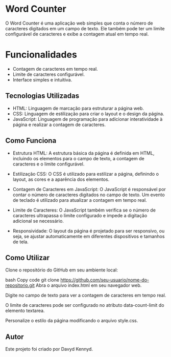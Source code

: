 # Word Counter
O Word Counter é uma aplicação web simples que conta o número de caracteres digitados em um campo de texto. Ele também pode ter um limite configurável de caracteres e exibe a contagem atual em tempo real.

# Funcionalidades
- Contagem de caracteres em tempo real.
- Limite de caracteres configurável.
- Interface simples e intuitiva.
## Tecnologias Utilizadas
- HTML: Linguagem de marcação para estruturar a página web.
- CSS: Linguagem de estilização para criar o layout e o design da página.
- JavaScript: Linguagem de programação para adicionar interatividade à página e realizar a contagem de caracteres.
## Como Funciona
- Estrutura HTML: A estrutura básica da página é definida em HTML, incluindo os elementos para o campo de texto, a contagem de caracteres e o limite configurável.

- Estilização CSS: O CSS é utilizado para estilizar a página, definindo o layout, as cores e a aparência dos elementos.

- Contagem de Caracteres em JavaScript: O JavaScript é responsável por contar o número de caracteres digitados no campo de texto. Um evento de teclado é utilizado para atualizar a contagem em tempo real.

- Limite de Caracteres: O JavaScript também verifica se o número de caracteres ultrapassa o limite configurado e impede a digitação adicional se necessário.

- Responsividade: O layout da página é projetado para ser responsivo, ou seja, se ajustar automaticamente em diferentes dispositivos e tamanhos de tela.

## Como Utilizar
Clone o repositório do GitHub em seu ambiente local:

bash
Copy code
git clone https://github.com/seu-usuario/nome-do-repositorio.git
Abra o arquivo index.html em seu navegador web.

Digite no campo de texto para ver a contagem de caracteres em tempo real.

O limite de caracteres pode ser configurado no atributo data-count-limit do elemento textarea.

Personalize o estilo da página modificando o arquivo style.css.
## Autor
Este projeto foi criado por Davyd Kennyd.
